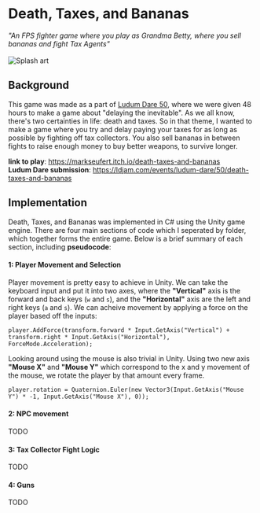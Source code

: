 # Death, Taxes, and Bananas
*"An FPS fighter game where you play as Grandma Betty, where you sell bananas and fight Tax Agents"* <br> <br> 
![Splash art](https://drive.google.com/uc?id=1T5jxDtLTsgsLrhRl74IH4H6B2Fk-QsvY) <br>

## Background
This game was made as a part of [Ludum Dare 50](https://ldjam.com/events/ludum-dare/50/games), where we were given 48 hours to make a game about "delaying the inevitable". As we all know, there's two certainties in life: death and taxes. So in that theme, I wanted to make a game where you try and delay paying your taxes for as long as possible by fighting off tax collectors. You also sell bananas in between fights to raise enough money to buy better weapons, to survive longer. 

**link to play**: https://markseufert.itch.io/death-taxes-and-bananas <br>
**Ludum Dare submission**: https://ldjam.com/events/ludum-dare/50/death-taxes-and-bananas


## Implementation
Death, Taxes, and Bananas was implemented in C# using the Unity game engine. There are four main sections of code which I seperated by folder, which together forms the entire game. Below is a brief summary of each section, including **pseudocode**:

#### 1: Player Movement and Selection
Player movement is pretty easy to achieve in Unity. We can take the keyboard input and put it into two axes, where the **"Vertical"** axis is the forward and back keys (`w` and `s`), and the **"Horizontal"** axis are the left and right keys (`a` and `s`). We can acheive movement by applying a force on the player based off the inputs:
```
player.AddForce(transform.forward * Input.GetAxis("Vertical") + transform.right * Input.GetAxis("Horizontal"), ForceMode.Acceleration);
```
Looking around using the mouse is also trivial in Unity. Using two new axis **"Mouse X"** and **"Mouse Y"** which correspond to the x and y movement of the mouse, we rotate the player by that amount every frame.
```
player.rotation = Quaternion.Euler(new Vector3(Input.GetAxis("Mouse Y") * -1, Input.GetAxis("Mouse X"), 0));
```

#### 2: NPC movement
TODO
#### 3: Tax Collector Fight Logic
TODO
#### 4: Guns
TODO
